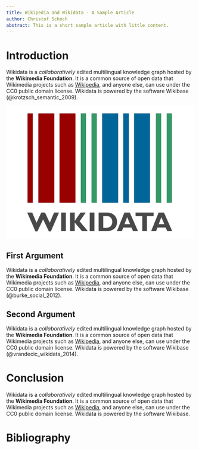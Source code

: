```yaml
---
title: Wikipedia and Wikidata - A Sample Article
author: Christof Schöch
abstract: This is a short sample article with little content.
---
```


# Introduction 

Wikidata is a *collaboratively* edited multilingual knowledge graph hosted by the **Wikimedia Foundation**. It is a common source of open data that Wikimedia projects such as [Wikipedia](https://en.wikipedia.org/wiki/Wikidata), and anyone else, can use under the CC0 public domain license. Wikidata is powered by the software Wikibase (@krotzsch_semantic_2009). 

![The Wikidata logo resembles a barcode, but is more colorful.](img/wikidata-logo.png)

## First Argument

Wikidata is a *collaboratively* edited multilingual knowledge graph hosted by the **Wikimedia Foundation**. It is a common source of open data that Wikimedia projects such as [Wikipedia](https://en.wikipedia.org/wiki/Wikidata), and anyone else, can use under the CC0 public domain license. Wikidata is powered by the software Wikibase (@burke_social_2012). 

## Second Argument

Wikidata is a *collaboratively* edited multilingual knowledge graph hosted by the **Wikimedia Foundation**. It is a common source of open data that Wikimedia projects such as [Wikipedia](https://en.wikipedia.org/wiki/Wikidata), and anyone else, can use under the CC0 public domain license. Wikidata is powered by the software Wikibase (@vrandecic_wikidata_2014). 

# Conclusion

Wikidata is a *collaboratively* edited multilingual knowledge graph hosted by the **Wikimedia Foundation**. It is a common source of open data that Wikimedia projects such as [Wikipedia](https://en.wikipedia.org/wiki/Wikidata), and anyone else, can use under the CC0 public domain license. Wikidata is powered by the software Wikibase.

# Bibliography
